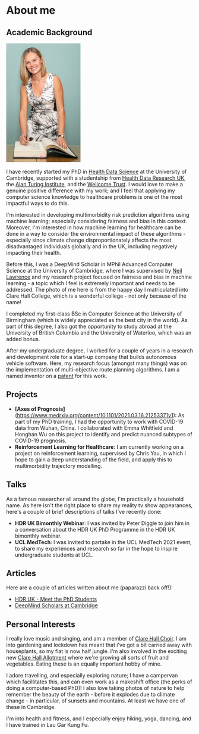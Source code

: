 
# About me 
## Academic Background
<img src="/matriculation-photo-full.jpeg" width="200" class="left-img"/>

I have recently started my PhD in [Health Data Science](https://www.hdruk.ac.uk/careers-in-health-data-science/phd-programme/) at the University of Cambridge, supported with a studentship from [Health Data Research UK](https://www.hdruk.ac.uk/), the [Alan Turing Institute](https://www.turing.ac.uk/), and the [Wellcome Trust](https://wellcome.org/). I would love to make a genuine positive difference with my work; and I feel that applying my computer science knowledge to healthcare problems is one of the most impactful ways to do this. 

I'm interested in developing multimorbidity risk prediction algorithms using machine learning; especially considering fairness and bias in this context. Moreover, I'm interested in how machine learning for healthcare can be done in a way to consider the environmental impact of these algorithms - especially since climate change disproportionately affects the most disadvantaged individuals globally and in the UK, including negatively impacting their health.

Before this, I was a DeepMind Scholar in MPhil Advanced Computer Science at the University of Cambridge, where I was supervised by [Neil Lawrence](https://inverseprobability.com/) and my research project focused on fairness and bias in machine learning - a topic which I feel is extremely important and needs to be addressed. The photo of me here is from the happy day I matriculated into Clare Hall College, which is a wonderful college - not only because of the name!

I completed my first-class BSc in Computer Science at the University of Birmingham (which is widely appreciated as the best city in the world). As part of this degree, I also got the opportunity to study abroad at the University of British Columbia and the University of Waterloo, which was an added bonus. 

After my undergraduate degree, I worked for a couple of years in a research and development role for a start-up company that builds autonomous vehicle software. Here, my research focus (amongst many things) was on the implementation of multi-objective route planning algorithms. I am a named inventor on a [patent](https://patents.google.com/patent/US20190346275A1/en) for this work.

## Projects 
- <b>[Axes of Prognosis]</b>(https://www.medrxiv.org/content/10.1101/2021.03.16.21253371v1): As part of my PhD training, I had the opportunity to work with COVID-19 data from Wuhan, China. I collaborated with Emma Whitfield and Honghan Wu on this project to identify and predict nuanced subtypes of COVID-19 prognosis.
- <b>Reinforcement Learning for Healthcare</b>: I am currently working on a project on reinforcement learning, supervised by Chris Yau, in which I hope to gain a deep understanding of the field, and apply this to multimorbidity trajectory modelling. 

## Talks
As a famous researcher all around the globe, I'm practically a household name. As here isn't the right place to share my reality tv show appearances, here's a couple of brief descriptions of talks I've recently done:
- <b>HDR UK Bimonthly Webinar</b>: I was invited by Peter Diggle to join him in a conversation about the HDR UK PhD Programme in the HDR UK bimonthly webinar.
- <b>UCL MedTech</b>: I was invited to partake in the UCL MedTech 2021 event, to share my experiences and research so far in the hope to inspire undergraduate students at UCL.

## Articles
Here are a couple of articles written about me (paparazzi back off!):
- [HDR UK - Meet the PhD Students](https://www.hdruk.ac.uk/people/claire-coffey/)
- [DeepMind Scholars at Cambridge](https://www.cst.cam.ac.uk/deepmind-scholars-cambridge)


## Personal Interests 
I really love music and singing, and am a member of [Clare Hall Choir](https://www.clarehall.cam.ac.uk/clare-hall-choir). I am into gardening and lockdown has meant that i've got a bit carried away with houseplants, so my flat is now half jungle. I'm also involved in the exciting new [Clare Hall Allotment](https://www.clarehall.cam.ac.uk/news/10-03-2021/clare-hall-allotment-initiative-officially-launches) where we're growing all sorts of fruit and vegetables. Eating these is an equally important hobby of mine.

I adore travelling, and especially exploring nature; I have a campervan which facillitates this, and can even work as a makeshift office (the perks of doing a computer-based PhD)! I also love taking photos of nature to help remember the beauty of the earth - before it explodes due to climate change - in particular, of sunsets and mountains. At least we have one of these in Cambridge. 

I'm into health and fitness, and I especially enjoy hiking, yoga, dancing, and I have trained in Lau Gar Kung Fu. 
